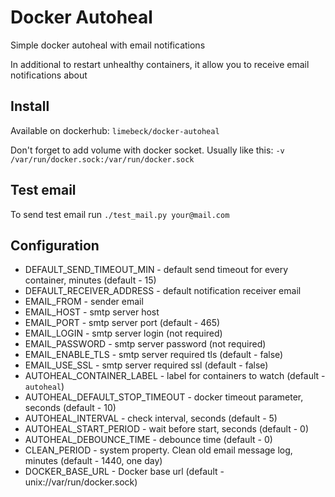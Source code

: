 # Docker Autoheal
Simple docker autoheal with email notifications

In additional to restart unhealthy containers, 
it allow you to receive email notifications about  

## Install

Available on dockerhub:  `limebeck/docker-autoheal`

Don't forget to add volume with docker socket. Usually like this: `-v /var/run/docker.sock:/var/run/docker.sock`

## Test email

To send test email run `./test_mail.py your@mail.com`

## Configuration
* DEFAULT_SEND_TIMEOUT_MIN - default send timeout for every container, minutes (default - 15)
* DEFAULT_RECEIVER_ADDRESS - default notification receiver email
* EMAIL_FROM - sender email
* EMAIL_HOST - smtp server host
* EMAIL_PORT - smtp server port (default - 465)
* EMAIL_LOGIN - smtp server login (not required)
* EMAIL_PASSWORD - smtp server password (not required)
* EMAIL_ENABLE_TLS - smtp server required tls (default - false)
* EMAIL_USE_SSL - smtp server required ssl (default - false)
* AUTOHEAL_CONTAINER_LABEL - label for containers to watch (default - `autoheal`)
* AUTOHEAL_DEFAULT_STOP_TIMEOUT - docker timeout parameter, seconds (default - 10)
* AUTOHEAL_INTERVAL - check interval, seconds (default - 5)
* AUTOHEAL_START_PERIOD - wait before start, seconds (default - 0)
* AUTOHEAL_DEBOUNCE_TIME - debounce time (default - 0)
* CLEAN_PERIOD - system property. Clean old email message log, minutes (default - 1440, one day)
* DOCKER_BASE_URL - Docker base url (default - unix://var/run/docker.sock)